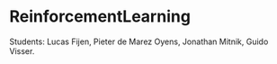 # ReinforcementLearning
Students: Lucas Fijen, Pieter de Marez Oyens, Jonathan Mitnik, Guido Visser.

## 
